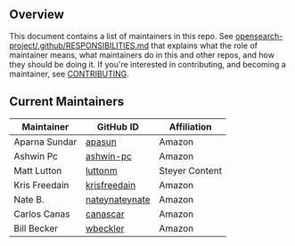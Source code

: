 ## Overview

This document contains a list of maintainers in this repo. See [opensearch-project/.github/RESPONSIBILITIES.md](https://github.com/opensearch-project/.github/blob/main/RESPONSIBILITIES.md#maintainer-responsibilities) that explains what the role of maintainer means, what maintainers do in this and other repos, and how they should be doing it. If you're interested in contributing, and becoming a maintainer, see [CONTRIBUTING](CONTRIBUTING.md).

## Current Maintainers

| Maintainer    | GitHub ID                                           | Affiliation    |
| ------------- | --------------------------------------------------- | -------------- |
| Aparna Sundar | [apasun](https://github.com/apasun)                 | Amazon         |
| Ashwin Pc     | [ashwin-pc](https://github.com/ashwin-pc)           | Amazon         |
| Matt Lutton   | [luttonm](https://github.com/luttonm)               | Steyer Content |
| Kris Freedain | [krisfreedain](https://github.com/krisfreedain)     | Amazon         |
| Nate B.       | [nateynateynate](https://github.com/nateynateynate) | Amazon         |
| Carlos Canas  | [canascar](https://github.com/canascar)             | Amazon         |
| Bill Becker   | [wbeckler](https://github.com/wbeckler)             | Amazon         |
